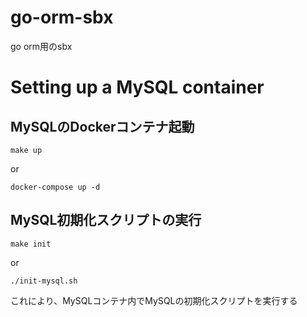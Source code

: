 # go-orm-sbx
go orm用のsbx

# Setting up a MySQL container

## MySQLのDockerコンテナ起動

```
make up
```
or
```
docker-compose up -d
```

## MySQL初期化スクリプトの実行
```
make init
```
or
```
./init-mysql.sh
```
これにより、MySQLコンテナ内でMySQLの初期化スクリプトを実行する

